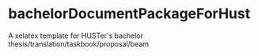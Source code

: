 # bachelorDocumentPackageForHust
A xelatex template for HUSTer's bachelor thesis/translation/taskbook/proposal/beam
